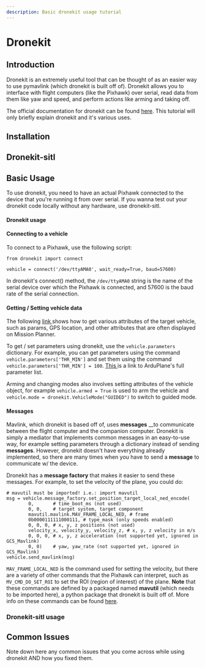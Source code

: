 ```yaml
---
description: Basic dronekit usage tutorial
---
```


# Dronekit



## Introduction

Dronekit is an extremely useful tool that can be thought of as an easier way to use pymavlink \(which dronekit is built off of\). Dronekit allows you to interface with flight computers \(like the Pixhawk\) over serial, read data from them like yaw and speed, and perform actions like arming and taking off.

The official documentation for dronekit can be found [here](https://dronekit-python.readthedocs.io/en/latest/). This tutorial will only briefly explain dronekit and it's various uses.

## Installation

## Dronekit-sitl

## Basic Usage

To use dronekit, you need to have an actual Pixhawk connected to the device that you're running it from over serial. If you wanna test out your dronekit code locally without any hardware, use dronekit-sitl.

#### Dronekit usage

#### Connecting to a vehicle

To connect to a Pixhawk, use the following script:

```text
from dronekit import connect

vehicle = connect('/dev/ttyAMA0', wait_ready=True, baud=57600)
```

In dronekit's connect\(\) method, the `/dev/ttyAMA0` string is the name of the serial device over which the Pixhawk is connected, and 57600 is the baud rate of the serial connection.

#### Getting / Setting vehicle data

The following [link ](https://dronekit-python.readthedocs.io/en/latest/guide/vehicle_state_and_parameters.html)shows how to get various attributes of the target vehicle, such as params, GPS location, and other attributes that are often displayed on Mission Planner.

To get / set parameters using dronekit, use the `vehicle.parameters` dictionary. For example, you can get parameters using the command `vehicle.parameters['THR_MIN']` and set them using the command `vehicle.parameters['THR_MIN'] = 100`. [This ](https://ardupilot.org/plane/docs/parameters.html)is a link to ArduPlane's full parameter list.

Arming and changing modes also involves setting attributes of the vehicle object, for example `vehicle.armed = True` is used to arm the vehicle and `vehicle.mode = dronekit.VehicleMode("GUIDED")` to switch to guided mode. 

#### Messages

Mavlink, which dronekit is based off of, uses **messages** __to communicate between the flight computer and the companion computer. Dronekit is simply a mediator that implements common messages in an easy-to-use way, for example setting parameters through a dictionary instead of sending **messages**. However, dronekit doesn't have everything already implemented, so there are many times when you have to send a **message** to communicate w/ the device.

Dronekit has a **message factory** that makes it easier to send these  
 messages. For example, to set the velocity of the plane, you could do:

```text
# mavutil must be imported! i.e.: import mavutil
msg = vehicle.message_factory.set_position_target_local_ned_encode(
        0,       # time_boot_ms (not used)
        0, 0,    # target system, target component
        mavutil.mavlink.MAV_FRAME_LOCAL_NED, # frame
        0b0000111111000111, # type_mask (only speeds enabled)
        0, 0, 0, # x, y, z positions (not used)
        velocity_x, velocity_y, velocity_z, # x, y, z velocity in m/s
        0, 0, 0, # x, y, z acceleration (not supported yet, ignored in GCS_Mavlink)
        0, 0)    # yaw, yaw_rate (not supported yet, ignored in GCS_Mavlink)
vehicle.send_mavlink(msg)
```

`MAV_FRAME_LOCAL_NED` is the command used for setting the velocity, but there are a variety of other commands that the Pixhawk can interpret, such as `MV_CMD_DO_SET_ROI` to set the ROI \(region of interest\) of the plane. **Note** that these commands are defined by a packaged named **mavutil** \(which needs to be imported here\), a python package that dronekit is built off of. More info on these commands can be found [here](https://dronekit-python.readthedocs.io/en/latest/guide/copter/guided_mode.html).

### Dronekit-sitl usage



## Common Issues

Note down here any common issues that you come across while using dronekit AND how you fixed them.



